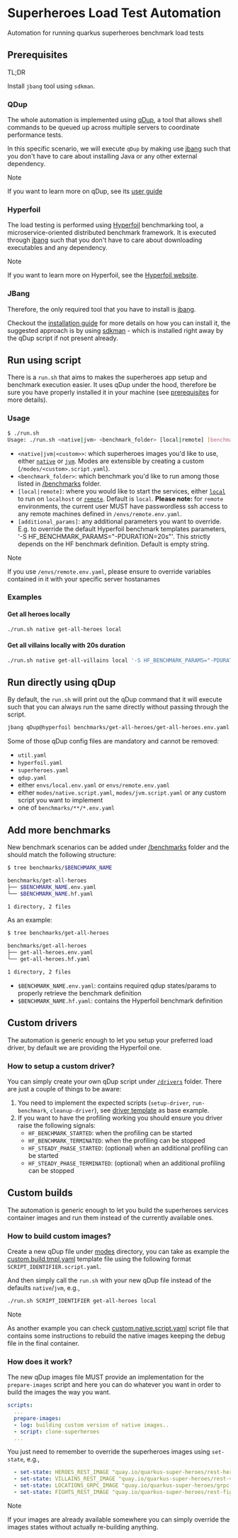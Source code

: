 # Superheroes Load Test Automation
Automation for running quarkus superheroes benchmark load tests

## Prerequisites

TL;DR

Install `jbang` tool using `sdkman`.

### QDup

The whole automation is implemented using [qDup](https://github.com/Hyperfoil/qDup), a tool that allows shell commands to be queued up across multiple servers to coordinate performance tests.

In this specific scenario, we will execute `qDup` by making use [jbang](https://www.jbang.dev/documentation/guide/latest) such that you don't have to care about installing Java or any other external dependency.

> [!NOTE]
> If you want to learn more on qDup, see its [user guide](https://github.com/Hyperfoil/qDup/blob/master/docs/userguide.adoc)


### Hyperfoil

The load testing is performed using [Hyperfoil](https://github.com/Hyperfoil/Hyperfoil/) benchmarking tool, a microservice-oriented distributed benchmark framework. It is executed through [jbang](https://www.jbang.dev/documentation/guide/latest) such that you don't have to care about downloading executables and any dependency.

> [!NOTE]
> If you want to learn more on Hyperfoil, see the [Hyperfoil website](https://hyperfoil.io).

### JBang

Therefore, the only required tool that you have to install is [jbang](https://www.jbang.dev/documentation/guide/latest). 

Checkout the [installation guide](https://www.jbang.dev/documentation/guide/latest/installation.html) for more details on how you can install it, the suggested approach is by using [sdkman](https://sdkman.io/) - which is installed right away by the qDup script if not present already. 


## Run using script

There is a `run.sh` that aims to makes the superheroes app setup and benchmark execution easier.
It uses qDup under the hood, therefore be sure you have properly installed it in your machine (see [prerequisites](#prerequisites) for more details).

### Usage

```bash
$ ./run.sh
Usage: ./run.sh <native|jvm> <benchmark_folder> [local|remote] [benchmark_params]
```

* `<native|jvm|<custom>>`:  which superheroes images you'd like to use, either [`native`](/modes/native.script.yaml) or [`jvm`](/modes/jvm.script.yaml). Modes are extensible by creating a custom (`/modes/<custom>.script.yaml`).
* `<benchmark_folder>`:     which benchmark you'd like to run among those listed in [/benchmarks](/benchmarks/) folder.
* `[local|remote]`:         where you would like to start the services, either [`local`](/envs/local.env.yaml) to run on `localhost` or [`remote`](/envs/remote.env.yaml). Default is `local`.  **Please note:** for `remote` environments, the current user MUST have passwordless ssh access to any remote machines defined in `/envs/remote.env.yaml`.
* `[additional_params]`:     any additional parameters you want to override. E.g. to override the default Hyperfoil benchmark templates parameters, '-S HF_BENCHMARK_PARAMS="-PDURATION=20s"'. This strictly depends on the HF benchmark definition. Default is empty string.

> [!NOTE]
> If you use `/envs/remote.env.yaml`, please ensure to override variables contained in it with your specific server hostanames

### Examples

#### Get all heroes locally

```bash
./run.sh native get-all-heroes local
```

#### Get all villains locally with 20s duration

```bash
./run.sh native get-all-villains local '-S HF_BENCHMARK_PARAMS="-PDURATION=20s"'
```

## Run directly using qDup

By default, the `run.sh` will print out the qDup command that it will execute such that you can always 
run the same directly without passing through the script.

```bash
jbang qDup@hyperfoil benchmarks/get-all-heroes/get-all-heroes.env.yaml envs/local.env.yaml modes/native.script.yaml util.yaml hyperfoil.yaml superheroes.yaml qdup.yaml
```

Some of those qDup config files are mandatory and cannot be removed:
- `util.yaml`
- `hyperfoil.yaml`
- `superheroes.yaml`
- `qdup.yaml`
- either `envs/local.env.yaml` or `envs/remote.env.yaml`
- either `modes/native.script.yaml`, `modes/jvm.script.yaml` or any custom script you want to implement
- one of `benchmarks/**/*.env.yaml`


## Add more benchmarks

New benchmark scenarios can be added under [/benchmarks](/benchmarks/) folder and the should match the following structure:

```bash
$ tree benchmarks/$BENCHMARK_NAME

benchmarks/get-all-heroes
├── $BENCHMARK_NAME.env.yaml
└── $BENCHMARK_NAME.hf.yaml

1 directory, 2 files
```

As an example:

```bash
$ tree benchmarks/get-all-heroes

benchmarks/get-all-heroes
├── get-all-heroes.env.yaml
└── get-all-heroes.hf.yaml

1 directory, 2 files
```

* `$BENCHMARK_NAME.env.yaml`: contains required qdup states/params to properly retrieve the benchmark definition
* `$BENCHMARK_NAME.hf.yaml`: contains the Hyperfoil benchmark definition

## Custom drivers

The automation is generic enough to let you setup your preferred load driver, by default we are providing the Hyperfoil one.

### How to setup a custom driver?

You can simply create your own qDup script under [`/drivers`](./drivers/) folder.
There are just a couple of things to be aware:
1. You need to implement the expected scripts (`setup-driver`, `run-benchmark`, `cleanup-driver`), see [driver template](./drivers/driver.tmpl.yaml) as base example.
2. If you want to have the profiling working you should ensure you driver raise the following signals:
   * `HF_BENCHMARK_STARTED`: when the profiling can be started
   * `HF_BENCHMARK_TERMINATED`: when the profiling can be stopped
   * `HF_STEADY_PHASE_STARTED`: (optional) when an additional profiling can be started
   * `HF_STEADY_PHASE_TERMINATED`: (optional) when an additional profiling can be stopped

## Custom builds

The automation is generic enough to let you build the superheroes services container images and run them instead of the currently available ones.

### How to build custom images?

Create a new qDup file under [modes](/modes/) directory, you can take as example the [custom.build.tmpl.yaml](/modes/custom.build.tmpl.yaml) template file using the following format `SCRIPT_IDENTIFIER.script.yaml`.

And then simply call the `run.sh` with your new qDup file instead of the defaults `native`/`jvm`, e.g.,
```bash
./run.sh SCRIPT_IDENTIFIER get-all-heroes local
```

> [!NOTE]
> As another example you can check [custom.native.script.yaml](/modes/custom.native.script.yaml) script file that contains some instructions to rebuild the native images keeping the debug file in the final container.

### How does it work?

The new qDup images file MUST provide an implementation for the `prepare-images` script and here you can do whatever you want in order to build the images the way you want.

```yaml
scripts:
  ...
  prepare-images:
  - log: building custom version of native images..
  - script: clone-superheroes
  ...
```

You just need to remember to override the superheroes images using `set-state`, e.g.,

```yaml
  - set-state: HEROES_REST_IMAGE "quay.io/quarkus-super-heroes/rest-heroes:${{SUPERHEROES_CUSTOM_TAG}}"
  - set-state: VILLAINS_REST_IMAGE "quay.io/quarkus-super-heroes/rest-villains:${{SUPERHEROES_CUSTOM_TAG}}"
  - set-state: LOCATIONS_GRPC_IMAGE "quay.io/quarkus-super-heroes/grpc-locations:${{SUPERHEROES_CUSTOM_TAG}}"
  - set-state: FIGHTS_REST_IMAGE "quay.io/quarkus-super-heroes/rest-fights:${{SUPERHEROES_CUSTOM_TAG}}"
```

> [!NOTE]
> If your images are already available somewhere you can simply override the images states without actually re-building anything.